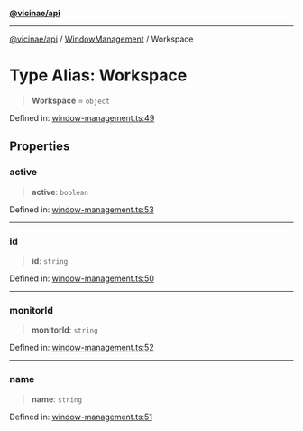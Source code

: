 [**@vicinae/api**](../../../../README.md)

***

[@vicinae/api](../../../../README.md) / [WindowManagement](../README.md) / Workspace

# Type Alias: Workspace

> **Workspace** = `object`

Defined in: [window-management.ts:49](https://github.com/vicinaehq/vicinae/blob/c742d5fc509336339909dd669955b863f086bf4e/api/src/api/window-management.ts#L49)

## Properties

### active

> **active**: `boolean`

Defined in: [window-management.ts:53](https://github.com/vicinaehq/vicinae/blob/c742d5fc509336339909dd669955b863f086bf4e/api/src/api/window-management.ts#L53)

***

### id

> **id**: `string`

Defined in: [window-management.ts:50](https://github.com/vicinaehq/vicinae/blob/c742d5fc509336339909dd669955b863f086bf4e/api/src/api/window-management.ts#L50)

***

### monitorId

> **monitorId**: `string`

Defined in: [window-management.ts:52](https://github.com/vicinaehq/vicinae/blob/c742d5fc509336339909dd669955b863f086bf4e/api/src/api/window-management.ts#L52)

***

### name

> **name**: `string`

Defined in: [window-management.ts:51](https://github.com/vicinaehq/vicinae/blob/c742d5fc509336339909dd669955b863f086bf4e/api/src/api/window-management.ts#L51)
